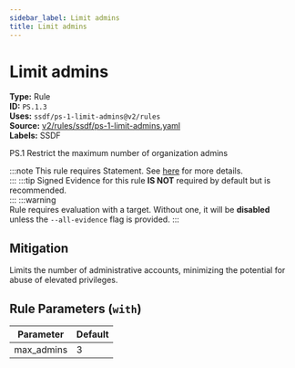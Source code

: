```yaml
---
sidebar_label: Limit admins
title: Limit admins
---  
```

# Limit admins  
**Type:** Rule  
**ID:** `PS.1.3`  
**Uses:** `ssdf/ps-1-limit-admins@v2/rules`  
**Source:** [v2/rules/ssdf/ps-1-limit-admins.yaml](https://github.com/scribe-public/sample-policies/blob/main/v2/rules/ssdf/ps-1-limit-admins.yaml)  
**Labels:** SSDF  

PS.1 Restrict the maximum number of organization admins

:::note 
This rule requires Statement. See [here](https://deploy-preview-299--scribe-security.netlify.app/docs/valint/generic) for more details.  
::: 
:::tip 
Signed Evidence for this rule **IS NOT** required by default but is recommended.  
::: 
:::warning  
Rule requires evaluation with a target. Without one, it will be **disabled** unless the `--all-evidence` flag is provided.
::: 

## Mitigation  
Limits the number of administrative accounts, minimizing the potential for abuse of elevated privileges.



## Rule Parameters (`with`)  
| Parameter | Default |
|-----------|---------|
| max_admins | 3 |

